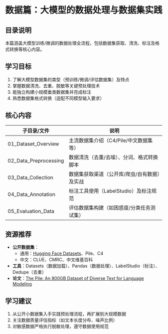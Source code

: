 # 数据篇：大模型的数据处理与数据集实践

## 目录说明

本篇涵盖大模型训练/微调的数据处理全流程，包括数据集获取、清洗、标注及格式转换等核心内容。

## 学习目标

1. 了解大模型数据集的类型（预训练/微调/评估数据集）及特点
2. 掌握数据清洗、去重、脱敏等关键预处理技术
3. 能独立构建小规模垂类数据集并完成标注
4. 熟悉数据集格式转换（适配不同模型输入要求）

## 核心内容

| 子目录/文件           | 说明                                         |
| --------------------- | -------------------------------------------- |
| 01_Dataset_Overview   | 主流数据集介绍（C4/Pile/中文数据集等）       |
| 02_Data_Preprocessing | 数据清洗（去重/去噪）、分词、格式转换脚本    |
| 03_Data_Collection    | 数据集获取渠道（公开库/爬虫/自有数据）及实战 |
| 04_Data_Annotation    | 标注工具使用（LabelStudio）及标注规范        |
| 05_Evaluation_Data    | 评估数据集构建（如困惑度/分类任务测试集）    |

## 资源推荐

- **公开数据集**：
  - 通用：[Hugging Face Datasets](https://huggingface.co/datasets)、Pile、C4
  - 中文：CLUE、CMRC、中文维基百科
- **工具**：Datasets（数据加载）、Pandas（数据处理）、LabelStudio（标注）、Dedupe（去重）
- **论文**：[The Pile: An 800GB Dataset of Diverse Text for Language Modeling](https://arxiv.org/abs/2101.00027)

## 学习建议

1. 从公开小数据集入手实践预处理流程，再扩展到大规模数据
2. 关注数据质量评估指标（如文本长度分布、噪声比例）
3. 对敏感数据严格执行脱敏处理，遵守数据使用规范
